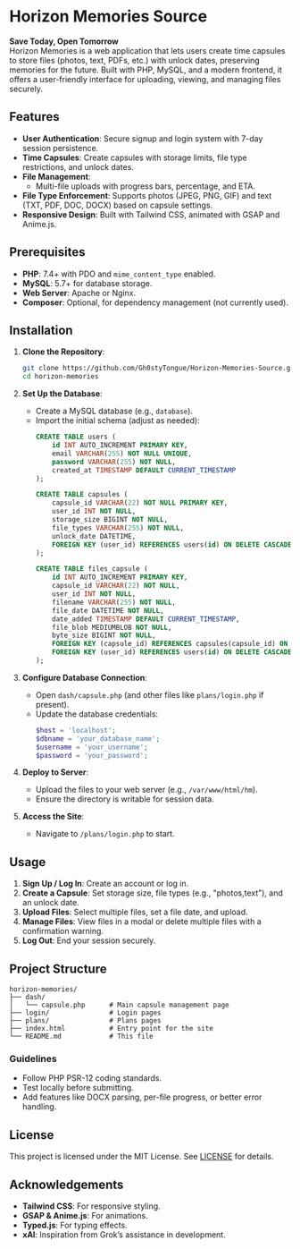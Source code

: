 # Horizon Memories Source

**Save Today, Open Tomorrow**  
Horizon Memories is a web application that lets users create time capsules to store files (photos, text, PDFs, etc.) with unlock dates, preserving memories for the future. Built with PHP, MySQL, and a modern frontend, it offers a user-friendly interface for uploading, viewing, and managing files securely.

## Features

- **User Authentication**: Secure signup and login system with 7-day session persistence.
- **Time Capsules**: Create capsules with storage limits, file type restrictions, and unlock dates.
- **File Management**:
  - Multi-file uploads with progress bars, percentage, and ETA.
- **File Type Enforcement**: Supports photos (JPEG, PNG, GIF) and text (TXT, PDF, DOC, DOCX) based on capsule settings.
- **Responsive Design**: Built with Tailwind CSS, animated with GSAP and Anime.js.

## Prerequisites

- **PHP**: 7.4+ with PDO and `mime_content_type` enabled.
- **MySQL**: 5.7+ for database storage.
- **Web Server**: Apache or Nginx.
- **Composer**: Optional, for dependency management (not currently used).

## Installation

1. **Clone the Repository**:
   ```bash
   git clone https://github.com/Gh0styTongue/Horizon-Memories-Source.git
   cd horizon-memories
   ```

2. **Set Up the Database**:
   - Create a MySQL database (e.g., `database`).
   - Import the initial schema (adjust as needed):
     ```sql
     CREATE TABLE users (
         id INT AUTO_INCREMENT PRIMARY KEY,
         email VARCHAR(255) NOT NULL UNIQUE,
         password VARCHAR(255) NOT NULL,
         created_at TIMESTAMP DEFAULT CURRENT_TIMESTAMP
     );

     CREATE TABLE capsules (
         capsule_id VARCHAR(22) NOT NULL PRIMARY KEY,
         user_id INT NOT NULL,
         storage_size BIGINT NOT NULL,
         file_types VARCHAR(255) NOT NULL,
         unlock_date DATETIME,
         FOREIGN KEY (user_id) REFERENCES users(id) ON DELETE CASCADE
     );

     CREATE TABLE files_capsule (
         id INT AUTO_INCREMENT PRIMARY KEY,
         capsule_id VARCHAR(22) NOT NULL,
         user_id INT NOT NULL,
         filename VARCHAR(255) NOT NULL,
         file_date DATETIME NOT NULL,
         date_added TIMESTAMP DEFAULT CURRENT_TIMESTAMP,
         file_blob MEDIUMBLOB NOT NULL,
         byte_size BIGINT NOT NULL,
         FOREIGN KEY (capsule_id) REFERENCES capsules(capsule_id) ON DELETE CASCADE,
         FOREIGN KEY (user_id) REFERENCES users(id) ON DELETE CASCADE
     );
     ```

3. **Configure Database Connection**:
   - Open `dash/capsule.php` (and other files like `plans/login.php` if present).
   - Update the database credentials:
     ```php
     $host = 'localhost';
     $dbname = 'your_database_name';
     $username = 'your_username';
     $password = 'your_password';
     ```

4. **Deploy to Server**:
   - Upload the files to your web server (e.g., `/var/www/html/hm`).
   - Ensure the directory is writable for session data.

5. **Access the Site**:
   - Navigate to `/plans/login.php` to start.

## Usage

1. **Sign Up / Log In**: Create an account or log in.
2. **Create a Capsule**: Set storage size, file types (e.g., "photos,text"), and an unlock date.
3. **Upload Files**: Select multiple files, set a file date, and upload.
4. **Manage Files**: View files in a modal or delete multiple files with a confirmation warning.
5. **Log Out**: End your session securely.

## Project Structure

```
horizon-memories/
├── dash/
│   └── capsule.php      # Main capsule management page
├── login/               # Login pages
├── plans/               # Plans pages
├── index.html           # Entry point for the site
└── README.md            # This file
```

### Guidelines
- Follow PHP PSR-12 coding standards.
- Test locally before submitting.
- Add features like DOCX parsing, per-file progress, or better error handling.

## License

This project is licensed under the MIT License. See [LICENSE](LICENSE) for details.

## Acknowledgements

- **Tailwind CSS**: For responsive styling.
- **GSAP & Anime.js**: For animations.
- **Typed.js**: For typing effects.
- **xAI**: Inspiration from Grok’s assistance in development.
